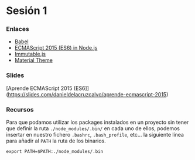 # Sesión 1

### Enlaces

* [Babel](https://babeljs.io)
* [ECMAScript 2015 (ES6) in Node.js](https://nodejs.org/en/docs/es6/)
* [Immutable.js](https://facebook.github.io/immutable-js/)
* [Material Theme](https://equinusocio.github.io/material-theme/)

### Slides
[Aprende ECMAScript 2015 (ES6]](https://slides.com/danieldelacruzcalvo/aprende-ecmascript-2015)

### Recursos
Para que podamos utilizar los packages instalados en un proyecto sin tener que definir la ruta `./node_modules/.bin/` en cada uno de ellos, podemos insertar en nuestro fichero `.bashrc`, `.bash_profile`, etc... la siguiente línea para añadir al `PATH` la ruta de los binarios.

```
export PATH=$PATH:./node_modules/.bin
```

